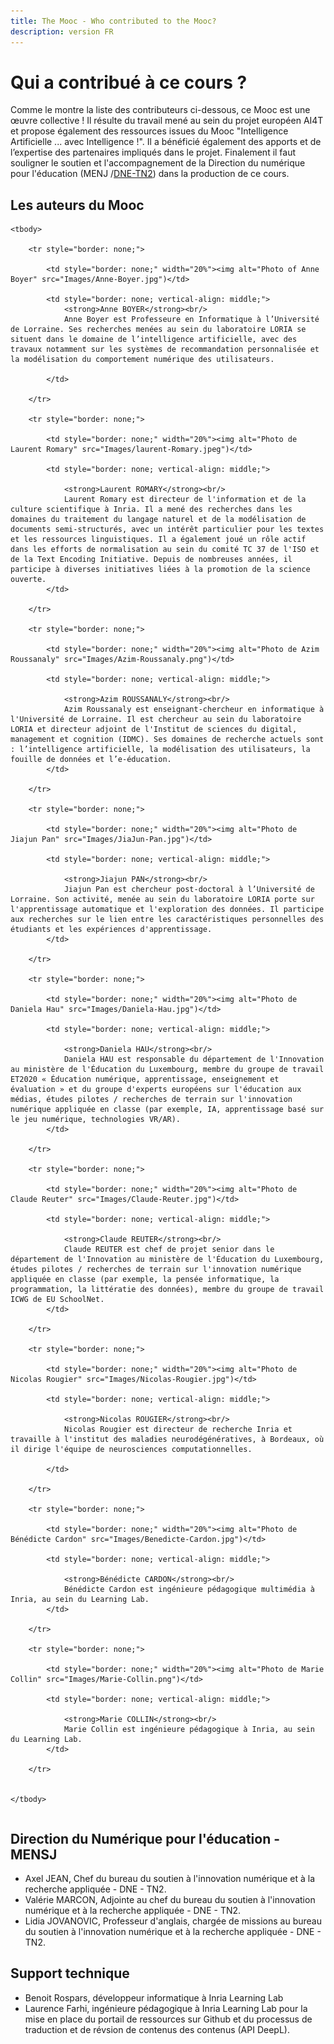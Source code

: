 ```yaml
---
title: The Mooc - Who contributed to the Mooc?
description: version FR
---
```

# Qui a contribué à ce cours ?
Comme le montre la liste des contributeurs ci-dessous, ce Mooc est une œuvre collective ! Il résulte du travail mené au sein du projet européen AI4T et propose également des ressources issues du Mooc "Intelligence Artificielle ... avec Intelligence !".
Il a bénéficié également des apports et de l’expertise des partenaires impliqués dans le projet.
Finalement il faut souligner le soutien et l'accompagnement de la Direction du numérique pour l'éducation (MENJ /<a href="https://edunumrech.hypotheses.org/author/dnetn2">DNE-TN2</a>) dans la production de ce cours.

## Les auteurs du Mooc



<table style="border: none;">

    <tbody>

        <tr style="border: none;">

            <td style="border: none;" width="20%"><img alt="Photo of Anne Boyer" src="Images/Anne-Boyer.jpg")</td>

            <td style="border: none; vertical-align: middle;">
                <strong>Anne BOYER</strong><br/>
                Anne Boyer est Professeure en Informatique à l’Université de Lorraine. Ses recherches menées au sein du laboratoire LORIA se situent dans le domaine de l’intelligence artificielle, avec des travaux notamment sur les systèmes de recommandation personnalisée et la modélisation du comportement numérique des utilisateurs.

            </td>

        </tr>

        <tr style="border: none;">

            <td style="border: none;" width="20%"><img alt="Photo de Laurent Romary" src="Images/laurent-Romary.jpeg")</td>

            <td style="border: none; vertical-align: middle;">

                <strong>Laurent ROMARY</strong><br/>
                Laurent Romary est directeur de l'information et de la culture scientifique à Inria. Il a mené des recherches dans les domaines du traitement du langage naturel et de la modélisation de documents semi-structurés, avec un intérêt particulier pour les textes et les ressources linguistiques. Il a également joué un rôle actif dans les efforts de normalisation au sein du comité TC 37 de l'ISO et de la Text Encoding Initiative. Depuis de nombreuses années, il participe à diverses initiatives liées à la promotion de la science ouverte.
            </td>

        </tr>

        <tr style="border: none;">

            <td style="border: none;" width="20%"><img alt="Photo de Azim Roussanaly" src="Images/Azim-Roussanaly.png")</td>

            <td style="border: none; vertical-align: middle;">

                <strong>Azim ROUSSANALY</strong><br/>
                Azim Roussanaly est enseignant-chercheur en informatique à l'Université de Lorraine. Il est chercheur au sein du laboratoire LORIA et directeur adjoint de l'Institut de sciences du digital, management et cognition (IDMC). Ses domaines de recherche actuels sont : l’intelligence artificielle, la modélisation des utilisateurs, la fouille de données et l’e-éducation.
            </td>

        </tr>

        <tr style="border: none;">

            <td style="border: none;" width="20%"><img alt="Photo de Jiajun Pan" src="Images/JiaJun-Pan.jpg")</td>

            <td style="border: none; vertical-align: middle;">

                <strong>Jiajun PAN</strong><br/>
                Jiajun Pan est chercheur post-doctoral à l’Université de Lorraine. Son activité, menée au sein du laboratoire LORIA porte sur l'apprentissage automatique et l'exploration des données. Il participe aux recherches sur le lien entre les caractéristiques personnelles des étudiants et les expériences d'apprentissage.
            </td>

        </tr>

        <tr style="border: none;">

            <td style="border: none;" width="20%"><img alt="Photo de Daniela Hau" src="Images/Daniela-Hau.jpg")</td>

            <td style="border: none; vertical-align: middle;">

                <strong>Daniela HAU</strong><br/>
                Daniela HAU est responsable du département de l'Innovation au ministère de l'Éducation du Luxembourg, membre du groupe de travail ET2020 « Éducation numérique, apprentissage, enseignement et évaluation » et du groupe d'experts européens sur l'éducation aux médias, études pilotes / recherches de terrain sur l'innovation numérique appliquée en classe (par exemple, IA, apprentissage basé sur le jeu numérique, technologies VR/AR).
            </td>

        </tr>

        <tr style="border: none;">

            <td style="border: none;" width="20%"><img alt="Photo de Claude Reuter" src="Images/Claude-Reuter.jpg")</td>

            <td style="border: none; vertical-align: middle;">

                <strong>Claude REUTER</strong><br/>
                Claude REUTER est chef de projet senior dans le département de l'Innovation au ministère de l'Éducation du Luxembourg, études pilotes / recherches de terrain sur l'innovation numérique appliquée en classe (par exemple, la pensée informatique, la programmation, la littératie des données), membre du groupe de travail ICWG de EU SchoolNet.
            </td>

        </tr>
        
        <tr style="border: none;">

            <td style="border: none;" width="20%"><img alt="Photo de Nicolas Rougier" src="Images/Nicolas-Rougier.jpg")</td>

            <td style="border: none; vertical-align: middle;">

                <strong>Nicolas ROUGIER</strong><br/>
                Nicolas Rougier est directeur de recherche Inria et travaille à l'institut des maladies neurodégénératives, à Bordeaux, où il dirige l'équipe de neurosciences computationnelles.

            </td>

        </tr>

        <tr style="border: none;">

            <td style="border: none;" width="20%"><img alt="Photo de Bénédicte Cardon" src="Images/Benedicte-Cardon.jpg")</td>

            <td style="border: none; vertical-align: middle;">

                <strong>Bénédicte CARDON</strong><br/>
                Bénédicte Cardon est ingénieure pédagogique multimédia à Inria, au sein du Learning Lab.
            </td>

        </tr>

        <tr style="border: none;">

            <td style="border: none;" width="20%"><img alt="Photo de Marie Collin" src="Images/Marie-Collin.png")</td>

            <td style="border: none; vertical-align: middle;">

                <strong>Marie COLLIN</strong><br/>
                Marie Collin est ingénieure pédagogique à Inria, au sein du Learning Lab.
            </td>

        </tr>


    </tbody>

</table>

## Direction du Numérique pour l'éducation - MENSJ

* Axel JEAN, Chef du bureau du soutien à l'innovation numérique et à la recherche appliquée - DNE - TN2.
* Valérie MARCON, Adjointe au chef du bureau du soutien à l'innovation numérique et à la recherche appliquée - DNE - TN2.
* Lidia JOVANOVIC, Professeur d'anglais, chargée de missions au bureau du soutien à l'innovation numérique et à la recherche appliquée - DNE - TN2.

## Support technique

* Benoit Rospars, développeur informatique à Inria Learning Lab
* Laurence Farhi, ingénieure pédagogique à Inria Learning Lab
pour la mise en place du portail de ressources sur Github et du processus de traduction et de révsion de contenus des contenus (API DeepL).
